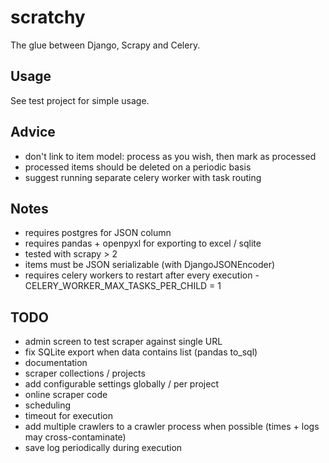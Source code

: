 # scratchy

The glue between Django, Scrapy and Celery.

## Usage

See test project for simple usage.

## Advice

- don't link to item model: process as you wish, then mark as processed
- processed items should be deleted on a periodic basis
- suggest running separate celery worker with task routing

## Notes

- requires postgres for JSON column
- requires pandas + openpyxl for exporting to excel / sqlite
- tested with scrapy > 2
- items must be JSON serializable (with DjangoJSONEncoder)
- requires celery workers to restart after every execution - CELERY_WORKER_MAX_TASKS_PER_CHILD = 1


## TODO

- admin screen to test scraper against single URL
- fix SQLite export when data contains list (pandas to_sql)
- documentation
- scraper collections / projects
- add configurable settings globally / per project
- online scraper code
- scheduling
- timeout for execution
- add multiple crawlers to a crawler process when possible (times + logs may cross-contaminate)
- save log periodically during execution